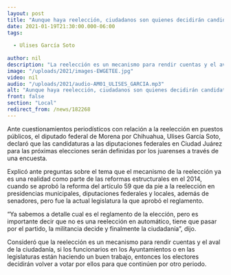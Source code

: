 ```yaml
---
layout: post
title: "Aunque haya reelección, ciudadanos son quienes decidirán candidaturas de morena -  Ulises García Soto"
date: 2021-01-19T21:30:00.000-06:00
tags:
  
  - Ulises García Soto
  
author: nil
description: "La reelección es un mecanismo para rendir cuentas y el aval de la ciudadanía"
image: "/uploads/2021/images-EWGETEE.jpg"
video: nil
audio: "/uploads/2021/audio-AM01_ULISES_GARCIA.mp3"
alt: "Aunque haya reelección, ciudadanos son quienes decidirán candidaturas de morena -  Ulises García Soto"
front: false
section: "Local"
redirect_from: /news/182268
---
```


Ante cuestionamientos periodísticos con relación a la reelección en puestos públicos, el diputado federal de Morena por Chihuahua, Ulises García Soto, declaró que las candidaturas a las diputaciones federales en Ciudad Juárez para las próximas elecciones serán definidas por los juarenses a través de una encuesta. 

Explicó ante preguntas sobre el tema que el mecanismo de la reelección ya es una realidad como parte de las reformas estructurales en el 2014, cuando se aprobó la reforma del artículo 59 que da pie a la reelección en presidencias municipales, diputaciones federales y locales, además de senadores, pero fue la actual legislatura la que aprobó el reglamento.

“Ya sabemos a detalle cual es el reglamento de la elección, pero es importante decir que no es una reelección en automático, tiene que pasar por el partido, la militancia decide y finalmente la ciudadanía”, dijo.

Consideró que la reelección es un mecanismo para rendir cuentas y el aval de la ciudadanía, si los funcionarios en los Ayuntamientos o en las legislaturas están haciendo un buen trabajo, entonces los electores decidirán volver a votar por ellos para que continúen por otro periodo.